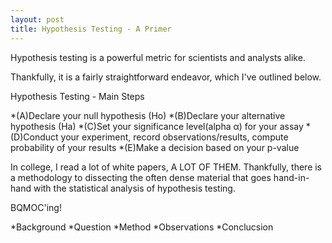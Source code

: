 ```yaml
---
layout: post
title: Hypothesis Testing - A Primer
---
```


Hypothesis testing is a powerful metric for scientists and analysts alike. 

Thankfully, it is a fairly straightforward endeavor, which I've outlined below. 


Hypothesis Testing - Main Steps
    
*(A)Declare your null hypothesis (Ho)
*(B)Declare your alternative hypothesis (Ha)
*(C)Set your significance level(alpha α) for your assay
*(D)Conduct your experiment, record observations/results, compute probability of your results
*(E)Make a decision based on your p-value

In college, I read a lot of white papers, A LOT OF THEM. Thankfully, there is a methodology to dissecting the often dense material
that goes hand-in-hand with the statistical analysis of hypothesis testing. 

BQMOC'ing!
    
*Background
*Question
*Method
*Observations
*Conclucsion
